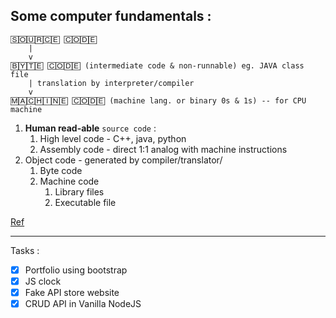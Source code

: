 ## Some computer fundamentals :

```
🅂🄾🅄🅁🄲🄴 🄲🄾🄳🄴 
    |
    v
🄱🅈🅃🄴 🄲🄾🄳🄴 (intermediate code & non-runnable) eg. JAVA class file
    | translation by interpreter/compiler
    v
🄼🄰🄲🄷🄸🄽🄴 🄲🄾🄳🄴 (machine lang. or binary 0s & 1s) -- for CPU machine
```

1. **Human read-able** `source code` : 
   1. High level code - C++, java, python
   2. Assembly code - direct 1:1 analog with machine instructions
2. Object code - generated by compiler/translator/
   1. Byte code
   2. Machine code
      1. Library files
      2. Executable file 

[Ref](https://rahul-saini.medium.com/machine-code-vs-byte-code-vs-object-code-vs-source-code-vs-assembly-code-812c9780f24c#:~:text=The%20source%20code%20is%20assembled,step%20may%20not%20be%20needed.)

---
Tasks : 

- [x] Portfolio using bootstrap
- [x] JS clock 
- [x] Fake API store website
- [x] CRUD API in Vanilla NodeJS
